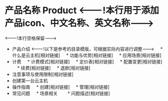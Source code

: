 # 产品名称 Product <---!本行用于添加产品icon、中文名称、英文名称--->
<---!本行空格保留--->
* 产品介绍  <---!以下是参考的目录模版，可根据实际内容进行调整--->
    * 什么是云主机[相对链接]
    * 功能与优势[相对链接]
    * 应用场景[相对链接]
* 计费
    * 计费模式[相对链接]
    * 定价表[相对链接]
    * 配置变更[相对链接]
    * 续费[相对链接]
    * 退款[相对链接]
* 注意事项与使用限制[相对链接]
* 创建第一台云主机
* 操作指南
    * 创建[相对链接]
    * 管理[相对链接]
* 常见问题
    * 场景相关
       * 问题描述[相对链接]
